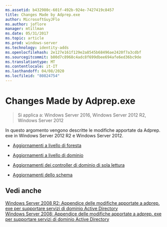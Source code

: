 ```yaml
---
ms.assetid: b432980c-601f-492b-924e-7427419c8457
title: Changes Made by Adprep.exe
author: MicrosoftGuyJFlo
ms.author: joflore
manager: mtillman
ms.date: 05/31/2017
ms.topic: article
ms.prod: windows-server
ms.technology: identity-adds
ms.openlocfilehash: 2e127e161f129e2a8545b68496ae2420f7a3cdbf
ms.sourcegitcommit: b00d7c8968c4adc8f699dbee694afe6ed36bc9de
ms.translationtype: MT
ms.contentlocale: it-IT
ms.lasthandoff: 04/08/2020
ms.locfileid: "80824754"
---
```

# <a name="changes-made-by-adprepexe"></a>Changes Made by Adprep.exe

>Si applica a: Windows Server 2016, Windows Server 2012 R2, Windows Server 2012

In questo argomento vengono descritte le modifiche apportate da Adprep. exe in Windows Server 2012 R2 e Windows Server 2012.  
  
-   [Aggiornamenti a livello di foresta](../../../ad-ds/deploy/RODC/Forest-Wide-Updates.md)  
  
-   [Aggiornamenti a livello di dominio](../../../ad-ds/deploy/Domain-Wide-Updates.md)  
  
-   [Aggiornamenti dei controller di dominio di sola lettura](../../../ad-ds/deploy/RODC/Read-Only-Domain-Controller-Updates.md)  
  
-   [Aggiornamenti dello schema](../../../ad-ds/deploy/Schema-Updates.md)  
  
## <a name="see-also"></a>Vedi anche  
[Windows Server 2008 R2: Appendice delle modifiche apportate a adprep. exe per supportare servizi di dominio Active Directory](https://technet.microsoft.com/library/dd378876.aspx)  
[Windows Server 2008: Appendice delle modifiche apportate a adprep. exe per supportare servizi di dominio Active Directory](https://technet.microsoft.com/library/cc770703.aspx)  
  



